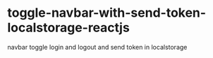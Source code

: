 # toggle-navbar-with-send-token-localstorage-reactjs
navbar toggle login and logout and send token in localstorage 
